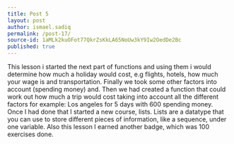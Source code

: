 ```yaml
---
title: Post 5
layout: post
author: ismael.sadiq
permalink: /post-17/
source-id: 1aMLk2kuOFot77QkrZsKkLA65NoUw3kY9Iw2OedDe2Bc
published: true
---
```

This lesson i started the next part of functions and using them i would determine how much a holiday would cost, e.g flights, hotels, how much your wage is and transportation. Finally we took some other factors into account (spending money) and. Then we had created a function that could work out how much a trip would cost taking into account all the different factors for example: Los angeles for 5 days with 600 spending money. Once I had done that I started a new course, lists. Lists are a datatype that you can use to store different pieces of information, like a sequence, under one variable. Also this lesson I earned another badge, which was 100 exercises done.

